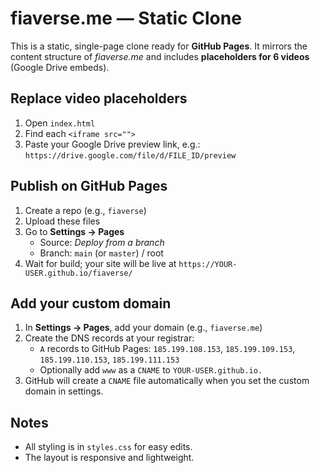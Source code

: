 # fiaverse.me — Static Clone

This is a static, single-page clone ready for **GitHub Pages**. It mirrors the content structure of *fiaverse.me* and includes **placeholders for 6 videos** (Google Drive embeds).

## Replace video placeholders
1. Open `index.html`
2. Find each `<iframe src="">`
3. Paste your Google Drive preview link, e.g.:
   `https://drive.google.com/file/d/FILE_ID/preview`

## Publish on GitHub Pages
1. Create a repo (e.g., `fiaverse`)
2. Upload these files
3. Go to **Settings → Pages**
   - Source: *Deploy from a branch*
   - Branch: `main` (or `master`) / root
4. Wait for build; your site will be live at `https://YOUR-USER.github.io/fiaverse/`

## Add your custom domain
1. In **Settings → Pages**, add your domain (e.g., `fiaverse.me`)
2. Create the DNS records at your registrar:
   - `A` records to GitHub Pages: `185.199.108.153`, `185.199.109.153`, `185.199.110.153`, `185.199.111.153`
   - Optionally add `www` as a `CNAME` to `YOUR-USER.github.io.`
3. GitHub will create a `CNAME` file automatically when you set the custom domain in settings.

## Notes
- All styling is in `styles.css` for easy edits.
- The layout is responsive and lightweight.
